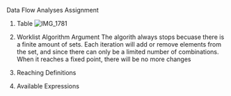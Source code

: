 Data Flow Analyses Assignment

1. Table
![IMG_1781](https://github.com/user-attachments/assets/e8bcd321-a291-43cb-b9ee-4a9e9b3d90a8)

2. Worklist Algorithm Argument
  The algorith always stops becuase there is a finite amount of sets. Each iteration will add or remove elements from the set, and since there can only be a limited number of combinations. When it reaches a fixed point, there will be no more changes

3. Reaching Definitions

4. Available Expressions

